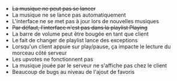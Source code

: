 * ~~La musique ne peut pas se lancer~~
* La musique ne se lance pas automatiquement
* L'interface ne se met pas à jour lors de nouvelles musiques
* ~~Par défaut, l'interface n'est pas dans la playlist Playing~~
* La barre de volume peut être bougée en tant que client
* Le fait de changer de playlist lance des exceptions
* Lorsqu'un client appuie sur play/pause, ça impacte le lecture du morceau côté serveur
* Les upvotes ne fonctionnent pas
* La musique jouée par le serveur ne s'affiche pas chez le client
* Beaucoup de bugs au niveau de l'ajout de favoris
